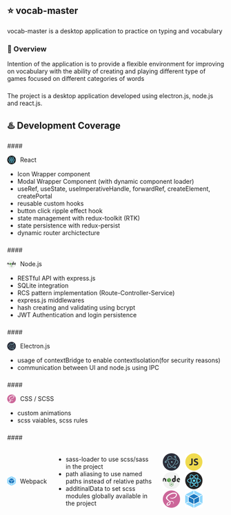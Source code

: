 
## :star: vocab-master
vocab-master is a desktop application to practice on typing and vocabulary

### :eyes: Overview
Intention of the application is to provide a flexible environment for improving on vocabulary with the ability of creating and playing different type of games focused on different categories of words
###
The project is a desktop application developed using electron.js, node.js and react.js.
###

## :hotsprings: Development Coverage
####<div style="display:flex; align-items:center; gap:10px;"><img src="src/assets/images/logo/react_logo.png?raw=true" alt="drawing" width="20" height="20" />React</div>
 - Icon Wrapper component
 - Modal Wrapper Component (with dynamic component loader)
 - useRef, useState, useImperativeHandle, forwardRef, createElement, createPortal
 - reusable custom hooks
 - button click ripple effect hook
 - state management with redux-toolkit (RTK)
 - state persistence with redux-persist
 - dynamic router archictecture
###

####<div style="display:flex; align-items:center; gap:10px;"><img src="src/assets/images/logo/node.js_logo.png?raw=true" alt="drawing" width="20" height="20" />Node.js</div>
 - RESTful API with express.js
 - SQLite integration
 - RCS pattern implementation (Route-Controller-Service)
 - express.js middlewares
 - hash creating and validating using bcrypt
 - JWT Authentication and login persistence
###

####<div style="display:flex; align-items:center; gap:10px;"><img src="src/assets/images/logo/electron_logo.png?raw=true" alt="drawing" width="20" height="20" />Electron.js </div>
 - usage of contextBridge to enable contextIsolation(for security reasons)
 - communication between UI and node.js using IPC
###

####<div style="display:flex; align-items:center; gap:10px;"><img src="src/assets/images/logo/sass_logo.png?raw=true" alt="drawing" width="20" height="20" />CSS / SCSS </div>
 - custom animations
 - scss vaiables, scss rules
###

####<div style="display:flex; align-items:center; gap:10px;"><img src="src/assets/images/logo/pack_logo.png?raw=true" alt="drawing" width="20" height="22" />Webpack
 - sass-loader to use scss/sass in the project
 - path aliasing to use named paths instead of relative paths
 - additinalData to set scss modules globally available in the project
##



<img src="src/assets/images/logo/electron_logo.png?raw=true" alt="drawing" width="40" height="40" /> &nbsp;&nbsp;<img src="src/assets/images/logo/js_logo.png" alt="drawing" width="40"  height="40" /> &nbsp;&nbsp;<img src="src/assets/images/logo/node.js_logo.png" alt="drawing" width="40"  height="40" /> &nbsp;&nbsp;<img src="src/assets/images/logo/react_logo.png" alt="drawing" width="40"  height="40" /> &nbsp;&nbsp;<img src="src/assets/images/logo/sass_logo.png" alt="drawing" width="40"  height="40" /> &nbsp;&nbsp;<img src="src/assets/images/logo/pack_logo.png" alt="drawing" width="40"  height="40" /> 

